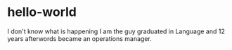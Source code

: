 # hello-world
I don't know what is happening
I am the guy graduated in Language and 12 years afterwords became an operations manager. 
